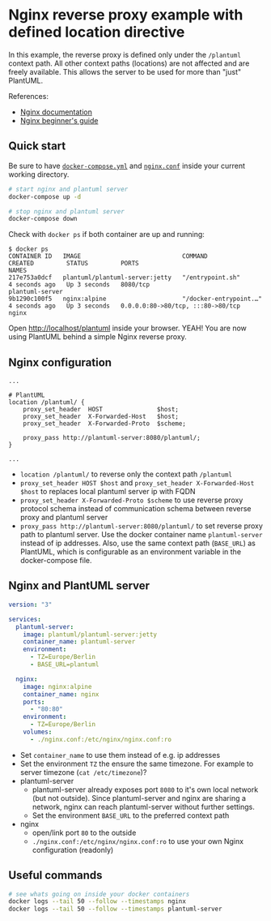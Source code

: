 # Nginx reverse proxy example with defined location directive

In this example, the reverse proxy is defined only under the `/plantuml` context path.
All other context paths (locations) are not affected and are freely available.
This allows the server to be used for more than "just" PlantUML.

References:
- [Nginx documentation](https://nginx.org/en/docs/)
- [Nginx beginner's guide](https://nginx.org/en/docs/beginners_guide.html)


## Quick start

Be sure to have [`docker-compose.yml`](./docker-compose.yml) and [`nginx.conf`](./nginx.conf) inside your current working directory.

```bash
# start nginx and plantuml server
docker-compose up -d

# stop nginx and plantuml server
docker-compose down
```

Check with `docker ps` if both container are up and running:

```
$ docker ps
CONTAINER ID   IMAGE                            COMMAND                  CREATED         STATUS         PORTS                               NAMES
217e753a0dcf   plantuml/plantuml-server:jetty   "/entrypoint.sh"         4 seconds ago   Up 3 seconds   8080/tcp                            plantuml-server
9b1290c100f5   nginx:alpine                     "/docker-entrypoint.…"   4 seconds ago   Up 3 seconds   0.0.0.0:80->80/tcp, :::80->80/tcp   nginx
```

Open [http://localhost/plantuml](http://localhost/plantuml) inside your browser.
YEAH! You are now using PlantUML behind a simple Nginx reverse proxy.


## Nginx configuration

```nginx
...

# PlantUML
location /plantuml/ {
    proxy_set_header  HOST               $host;
    proxy_set_header  X-Forwarded-Host   $host;
    proxy_set_header  X-Forwarded-Proto  $scheme;

    proxy_pass http://plantuml-server:8080/plantuml/;
}

...
```

- `location /plantuml/` to reverse only the context path `/plantuml`
- `proxy_set_header HOST $host` and `proxy_set_header X-Forwarded-Host $host` to replaces local plantuml server ip with FQDN
- `proxy_set_header X-Forwarded-Proto $scheme` to use reverse proxy protocol schema instead of communication schema between reverse proxy and plantuml server
- `proxy_pass http://plantuml-server:8080/plantuml/` to set reverse proxy path to plantuml server.
  Use the docker container name `plantuml-server` instead of ip addresses.
  Also, use the same context path (`BASE_URL`) as PlantUML, which is configurable as an environment variable in the docker-compose file.


## Nginx and PlantUML server

```yaml
version: "3"

services:
  plantuml-server:
    image: plantuml/plantuml-server:jetty
    container_name: plantuml-server
    environment:
      - TZ=Europe/Berlin
      - BASE_URL=plantuml

  nginx:
    image: nginx:alpine
    container_name: nginx
    ports:
      - "80:80"
    environment:
      - TZ=Europe/Berlin
    volumes:
      - ./nginx.conf:/etc/nginx/nginx.conf:ro
```

- Set `container_name` to use them instead of e.g. ip addresses
- Set the environment `TZ` the ensure the same timezone.
  For example to server timezone (`cat /etc/timezone`)?
- plantuml-server
  * plantuml-server already exposes port `8080` to it's own local network (but not outside).
    Since plantuml-server and nginx are sharing a network, nginx can reach plantuml-server without further settings.
  * Set the environment `BASE_URL` to the preferred context path
- nginx
  * open/link port `80` to the outside
  * `./nginx.conf:/etc/nginx/nginx.conf:ro` to use your own Nginx configuration (readonly)


## Useful commands

```bash
# see whats going on inside your docker containers
docker logs --tail 50 --follow --timestamps nginx
docker logs --tail 50 --follow --timestamps plantuml-server
```
